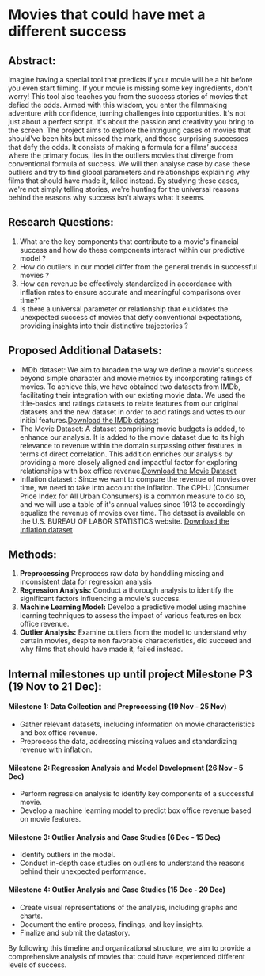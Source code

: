 # Movies that could have met a different success

## Abstract:
Imagine having a special tool that predicts if your movie will be a hit before you even start filming. If your movie is missing some key ingredients, don't worry! This tool also teaches you from the success stories of movies that defied the odds. Armed with this wisdom, you enter the filmmaking adventure with confidence, turning challenges into opportunities. It's not just about a perfect script. it's about the passion and creativity you bring to the screen. The project aims to explore the intriguing cases of movies  that should've been hits but missed the mark, and those surprising successes that defy the odds.  It consists of making a formula for a films’ success where the primary focus, lies in the outliers movies that diverge from conventional formula of success. We will then analyse case by case these outliers and try to find  global parameters and relationships explaining why films that should have made it, failed instead. By studying these cases, we're not simply telling stories, we're hunting for the universal reasons behind the reasons why success isn't always what it seems.

## Research Questions:

1. What are the key components that contribute to a movie's financial success  and how do these components interact within our predictive model ?
2. How do outliers in our model differ from the general trends in successful movies ?
3. How can revenue be effectively standardized in accordance with inflation rates to ensure accurate and meaningful comparisons over time?"
4. Is there a universal parameter or relationship that elucidates the unexpected success of movies that defy conventional expectations, providing insights into their distinctive trajectories ?

## Proposed Additional Datasets:
- IMDb dataset: We aim to broaden the way we define a movie's success beyond simple character and movie metrics by incorporating ratings of movies. To achieve this, we have obtained two datasets from IMDb, facilitating their integration with our existing movie data. We used the title-basics and ratings datasets to relate features from our original datasets and the new dataset in order to add ratings and votes to our initial features.[Download the IMDb dataset](https://developer.imdb.com/non-commercial-datasets/)
- The Movie Dataset: A dataset comprising movie budgets is added, to enhance our analysis. It is added to the movie dataset due to its high relevance to revenue within the domain  surpassing other features in terms of direct correlation. This addition enriches our analysis by providing a more closely aligned and impactful factor for exploring relationships with box office revenue.[Download the Movie Dataset](https://www.kaggle.com/datasets/rounakbanik/the-movies-dataset?resource=download&select=movies_metadata.csv)
- Inflation dataset : Since we want to compare the revenue of movies over time, we need to take into account the inflation. The CPI-U (Consumer Price Index for All Urban Consumers) is a common measure to do so, and we will use a table of it's annual values since 1913 to accordingly equalize the revenue of movies over time. 
The dataset is available on the U.S. BUREAU OF LABOR STATISTICS website. [Download the Inflation dataset](https://data.bls.gov/timeseries/CUUR0000SA0?years_option=all_years)


## Methods:
1. **Preprocessing** Preprocess raw data by handdling missing and inconsistent data for regression analysis
2. **Regression Analysis:** Conduct a thorough analysis to identify the significant factors influencing a movie's success.
3. **Machine Learning Model:** Develop a predictive model using machine learning techniques to assess the impact of various features on box office revenue.
4. **Outlier Analysis:** Examine outliers from the model to understand why certain movies, despite non favorable characteristics, did succeed and why  films that should have made it, failed instead.

##  Internal milestones up until project Milestone P3 (19 Nov to 21 Dec):
#### Milestone 1: Data Collection and Preprocessing (19 Nov - 25 Nov)
- Gather relevant datasets, including information on movie characteristics and box office revenue.
- Preprocess the data, addressing missing values and standardizing revenue with inflation.

#### Milestone 2: Regression Analysis and Model Development (26 Nov - 5 Dec)
- Perform regression analysis to identify key components of a successful movie.
- Develop a machine learning model to predict box office revenue based on movie features.

#### Milestone 3: Outlier Analysis and Case Studies (6 Dec - 15 Dec)
- Identify outliers in the model.
- Conduct in-depth case studies on outliers to understand the reasons behind their unexpected performance.


#### Milestone 4: Outlier Analysis and Case Studies (15 Dec - 20 Dec)
- Create visual representations of the analysis, including graphs and charts.
- Document the entire process, findings, and key insights.
- Finalize and submit the datastory.


By following this timeline and organizational structure, we aim to provide a comprehensive analysis of movies that could have experienced different levels of success.
